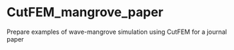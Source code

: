# CutFEM_mangrove_paper
Prepare examples of wave-mangrove simulation using CutFEM for a journal paper 
